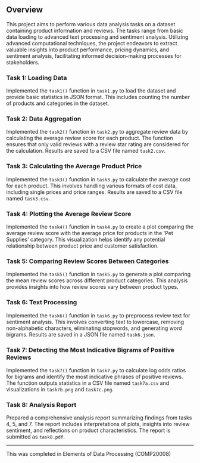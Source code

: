 ## Overview

This project aims to perform various data analysis tasks on a dataset containing product information and reviews. The tasks range from basic data loading to advanced text processing and sentiment analysis. Utilizing advanced computational techniques, the project endeavors to extract valuable insights into product performance, pricing dynamics, and sentiment analysis, facilitating informed decision-making processes for stakeholders.

### Task 1: Loading Data

Implemented the `task1()` function in `task1.py` to load the dataset and provide basic statistics in JSON format. This includes counting the number of products and categories in the dataset.

### Task 2: Data Aggregation

Implemented the `task2()` function in `task2.py` to aggregate review data by calculating the average review score for each product. The function ensures that only valid reviews with a review star rating are considered for the calculation. Results are saved to a CSV file named `task2.csv`.

### Task 3: Calculating the Average Product Price

Implemented the `task3()` function in `task3.py` to calculate the average cost for each product. This involves handling various formats of cost data, including single prices and price ranges. Results are saved to a CSV file named `task3.csv`.

### Task 4: Plotting the Average Review Score

Implemented the `task4()` function in `task4.py` to create a plot comparing the average review score with the average price for products in the 'Pet Supplies' category. This visualization helps identify any potential relationship between product price and customer satisfaction.

### Task 5: Comparing Review Scores Between Categories

Implemented the `task5()` function in `task5.py` to generate a plot comparing the mean review scores across different product categories. This analysis provides insights into how review scores vary between product types.

### Task 6: Text Processing

Implemented the `task6()` function in `task6.py` to preprocess review text for sentiment analysis. This involves converting text to lowercase, removing non-alphabetic characters, eliminating stopwords, and generating word bigrams. Results are saved in a JSON file named `task6.json`.

### Task 7: Detecting the Most Indicative Bigrams of Positive Reviews

Implemented the `task7()` function in `task7.py` to calculate log odds ratios for bigrams and identify the most indicative phrases of positive reviews. The function outputs statistics in a CSV file named `task7a.csv` and visualizations in `task7b.png` and `task7c.png`.

### Task 8: Analysis Report

Prepared a comprehensive analysis report summarizing findings from tasks 4, 5, and 7. The report includes interpretations of plots, insights into review sentiment, and reflections on product characteristics. The report is submitted as `task8.pdf`.

---
This was completed in Elements of Data Processing (COMP20008)

